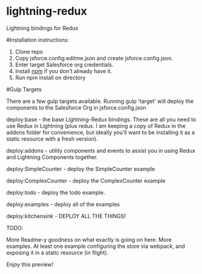 
# lightning-redux
Lightning bindings for Redux

#Installation instructions:

1. Clone repo
2. Copy jsforce.config.editme.json and create jsforce.config.json.
3. Enter target Salesforce org credentials.
4. Install [npm](https://www.npmjs.com/) if you don't already have it.
5. Run npm install on directory

#Gulp Targets

There are a few gulp targets available. Running gulp 'target' will deploy the components to the Salesforce Org in jsforce.config.json

deploy:base - the base Lightning-Redux bindings. These are all you need to use Redux in Lightning (plus redux.
I am keeping a copy of Redux in the addons folder for convenience, but ideally you'll want to be installing
it as a static resource with a fresh version). 

deploy:addons - utility components and events to assist you in using Redux and Lightning Components together.

deploy:SimpleCounter - deploy the SimpleCounter example

deploy:ComplexCounter - deploy the ComplexCounter example

deploy:todo - deploy the todo example.

deploy:examples - deploy all of the examples

deploy:kitchensink - DEPLOY ALL THE THINGS!


TODO:

More Readme-y goodness on what exactly is going on here.
More examples. At least one example configuring the store via webpack, and exposing it in a static resource (in flight).

Enjoy this preview!
